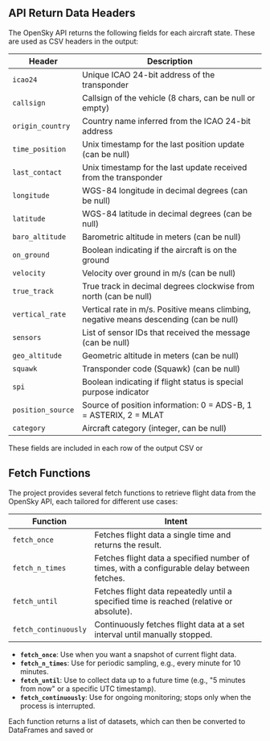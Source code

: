 ## API Return Data Headers

The OpenSky API returns the following fields for each aircraft state. These are used as CSV headers in the output:

| Header           | Description                                                                                   |
|------------------|----------------------------------------------------------------------------------------------|
| `icao24`         | Unique ICAO 24-bit address of the transponder                                                |
| `callsign`       | Callsign of the vehicle (8 chars, can be null or empty)                                      |
| `origin_country` | Country name inferred from the ICAO 24-bit address                                           |
| `time_position`  | Unix timestamp for the last position update (can be null)                                    |
| `last_contact`   | Unix timestamp for the last update received from the transponder                             |
| `longitude`      | WGS-84 longitude in decimal degrees (can be null)                                            |
| `latitude`       | WGS-84 latitude in decimal degrees (can be null)                                             |
| `baro_altitude`  | Barometric altitude in meters (can be null)                                                  |
| `on_ground`      | Boolean indicating if the aircraft is on the ground                                          |
| `velocity`       | Velocity over ground in m/s (can be null)                                                    |
| `true_track`     | True track in decimal degrees clockwise from north (can be null)                             |
| `vertical_rate`  | Vertical rate in m/s. Positive means climbing, negative means descending (can be null)       |
| `sensors`        | List of sensor IDs that received the message (can be null)                                   |
| `geo_altitude`   | Geometric altitude in meters (can be null)                                                   |
| `squawk`         | Transponder code (Squawk) (can be null)                                                      |
| `spi`            | Boolean indicating if flight status is special purpose indicator                             |
| `position_source`| Source of position information: 0 = ADS-B, 1 = ASTERIX, 2 = MLAT                            |
| `category`       | Aircraft category (integer, can be null)                                                     |

These fields are included in each row of the output CSV or

## Fetch Functions

The project provides several fetch functions to retrieve flight data from the OpenSky API, each tailored for different use cases:

| Function             | Intent                                                                                      |
| -------------------- | ------------------------------------------------------------------------------------------- |
| `fetch_once`         | Fetches flight data a single time and returns the result.                                   |
| `fetch_n_times`      | Fetches flight data a specified number of times, with a configurable delay between fetches. |
| `fetch_until`        | Fetches flight data repeatedly until a specified time is reached (relative or absolute).    |
| `fetch_continuously` | Continuously fetches flight data at a set interval until manually stopped.                  |

- **`fetch_once`**: Use when you want a snapshot of current flight data.
- **`fetch_n_times`**: Use for periodic sampling, e.g., every minute for 10 minutes.
- **`fetch_until`**: Use to collect data up to a future time (e.g., "5 minutes from now" or a specific UTC timestamp).
- **`fetch_continuously`**: Use for ongoing monitoring; stops only when the process is interrupted.

Each function returns a list of datasets, which can then be converted to DataFrames and saved or